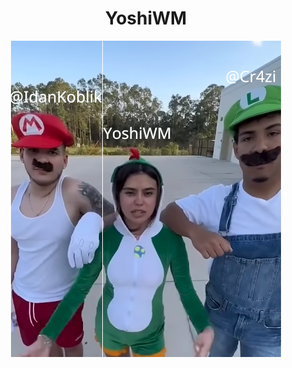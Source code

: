 <h1 align="center">YoshiWM</h1>

<div style="display: flex; justify-content: center; gap: 0;">
  <a href="https://github.com/IdanKoblik">
    <img src="assets/IdanLogo.png" style="display: block;">
  </a>
  <a href="https://github.com/IdanKoblik/YoshiWM">
    <img src="assets/yoshiLogo.png" style="display: block;">
  </a>
  <a href="https://github.com/Cr4zi">
    <img src="assets/cr4ziLogo.png" style="display: block;">
  </a>
</div>
